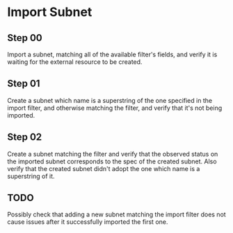 # Import Subnet

## Step 00

Import a subnet, matching all of the available filter's fields, and verify it is waiting for the external resource to be created.

## Step 01

Create a subnet which name is a superstring of the one specified in the import filter, and otherwise matching the filter, and verify that it's not being imported.

## Step 02

Create a subnet matching the filter and verify that the observed status on the imported subnet corresponds to the spec of the created subnet.
Also verify that the created subnet didn't adopt the one which name is a superstring of it.

## TODO

Possibly check that adding a new subnet matching the import filter does not cause issues after it successfully imported the first one.
